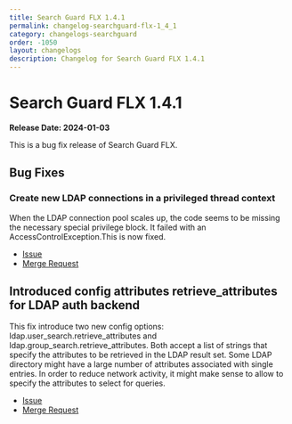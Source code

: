 ```yaml
---
title: Search Guard FLX 1.4.1
permalink: changelog-searchguard-flx-1_4_1
category: changelogs-searchguard
order: -1050
layout: changelogs
description: Changelog for Search Guard FLX 1.4.1
---
```


<!--- Copyright 2024 floragunn GmbH -->

# Search Guard FLX 1.4.1

**Release Date: 2024-01-03**

This is a bug fix release of Search Guard FLX.

## Bug Fixes

### Create new LDAP connections in a privileged thread context

When the LDAP connection pool scales up, the code seems to be missing the necessary special privilege block. It failed with an AccessControlException.This is now fixed.

* [Issue](https://git.floragunn.com/search-guard/search-guard-suite-enterprise/-/issues/256)
* [Merge Request](https://git.floragunn.com/search-guard/search-guard-suite-enterprise/-/merge_requests/553)

## Introduced config attributes retrieve_attributes for LDAP auth backend

This fix introduce two new config options: ldap.user_search.retrieve_attributes and ldap.group_search.retrieve_attributes. Both accept a list of strings that specify the attributes to be retrieved in the LDAP result set. Some LDAP directory might have a large number of attributes associated with single entries. In order to reduce network activity, it might make sense to allow to specify the attributes to select for queries.

* [Issue](https://git.floragunn.com/search-guard/search-guard-suite-enterprise/-/issues/265)
* [Merge Request](https://git.floragunn.com/search-guard/search-guard-suite-enterprise/-/merge_requests/563)
